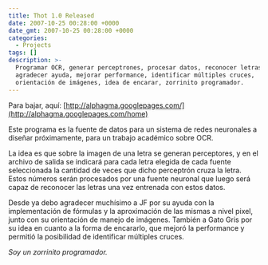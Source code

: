 ```yaml
---
title: Thot 1.0 Released
date: 2007-10-25 00:28:00 +0000
date_gmt: 2007-10-25 00:28:00 +0000
categories:
  - Projects
tags: []
description: >-
  Programar OCR, generar perceptrones, procesar datos, reconocer letras,
  agradecer ayuda, mejorar performance, identificar múltiples cruces,
  orientación de imágenes, idea de encarar, zorrinito programador.
---
```



Para bajar, aquí: [http://alphagma.googlepages.com/](http://alphagma.googlepages.com/home)

Este programa es la fuente de datos para un sistema de redes neuronales a diseñar próximamente, para un trabajo académico sobre OCR.

La idea es que sobre la imagen de una letra se generan perceptores, y en el archivo de salida se indicará para cada letra elegida de cada fuente seleccionada la cantidad de veces que dicho perceptrón cruza la letra. Estos números serán procesados por una fuente neuronal que luego será capaz de reconocer las letras una vez entrenada con estos datos.

Desde ya debo agradecer muchísimo a JF por su ayuda con la implementación de fórmulas y la aproximación de las mismas a nivel pixel, junto con su orientación de manejo de imágenes. También a Gato Gris por su idea en cuanto a la forma de encararlo, que mejoró la performance y permitió la posibilidad de identificar múltiples cruces.

_Soy un zorrinito programador._

